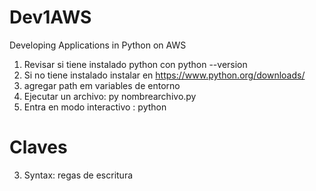 # Dev1AWS
Developing Applications in Python on AWS
1. Revisar si tiene instalado python con python --version
2. Si no tiene instalado instalar en https://www.python.org/downloads/
3. agregar path em variables de entorno
4. Ejecutar un archivo: py nombrearchivo.py
5. Entra en modo interactivo : python
#  Claves
3. Syntax: regas de escritura
